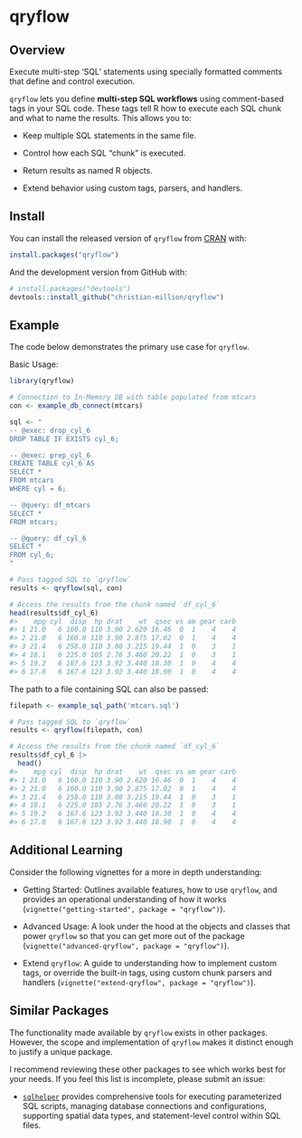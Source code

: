 
<!-- README.md is generated from README.Rmd. Please edit that file -->

# qryflow

<!-- badges: start -->

<!-- badges: end -->

## Overview

Execute multi-step ‘SQL’ statements using specially formatted comments
that define and control execution.

`qryflow` lets you define **multi-step SQL workflows** using
comment-based tags in your SQL code. These tags tell R how to execute
each SQL chunk and what to name the results. This allows you to:

- Keep multiple SQL statements in the same file.

- Control how each SQL “chunk” is executed.

- Return results as named R objects.

- Extend behavior using custom tags, parsers, and handlers.

## Install

You can install the released version of `qryflow` from
[CRAN](https://cran.r-project.org/) with:

``` r
install.packages("qryflow")
```

And the development version from GitHub with:

``` r
# install.packages("devtools")
devtools::install_github("christian-million/qryflow")
```

## Example

The code below demonstrates the primary use case for `qryflow`.

Basic Usage:

``` r
library(qryflow)

# Connection to In-Memory DB with table populated from mtcars
con <- example_db_connect(mtcars)

sql <- "
-- @exec: drop_cyl_6
DROP TABLE IF EXISTS cyl_6;

-- @exec: prep_cyl_6
CREATE TABLE cyl_6 AS
SELECT *
FROM mtcars
WHERE cyl = 6;

-- @query: df_mtcars
SELECT *
FROM mtcars;

-- @query: df_cyl_6
SELECT *
FROM cyl_6;
"

# Pass tagged SQL to `qryflow`
results <- qryflow(sql, con)

# Access the results from the chunk named `df_cyl_6`
head(results$df_cyl_6)
#>    mpg cyl  disp  hp drat    wt  qsec vs am gear carb
#> 1 21.0   6 160.0 110 3.90 2.620 16.46  0  1    4    4
#> 2 21.0   6 160.0 110 3.90 2.875 17.02  0  1    4    4
#> 3 21.4   6 258.0 110 3.08 3.215 19.44  1  0    3    1
#> 4 18.1   6 225.0 105 2.76 3.460 20.22  1  0    3    1
#> 5 19.2   6 167.6 123 3.92 3.440 18.30  1  0    4    4
#> 6 17.8   6 167.6 123 3.92 3.440 18.90  1  0    4    4
```

The path to a file containing SQL can also be passed:

``` r
filepath <- example_sql_path('mtcars.sql')

# Pass tagged SQL to `qryflow`
results <- qryflow(filepath, con)

# Access the results from the chunk named `df_cyl_6`
results$df_cyl_6 |>
  head()
#>    mpg cyl  disp  hp drat    wt  qsec vs am gear carb
#> 1 21.0   6 160.0 110 3.90 2.620 16.46  0  1    4    4
#> 2 21.0   6 160.0 110 3.90 2.875 17.02  0  1    4    4
#> 3 21.4   6 258.0 110 3.08 3.215 19.44  1  0    3    1
#> 4 18.1   6 225.0 105 2.76 3.460 20.22  1  0    3    1
#> 5 19.2   6 167.6 123 3.92 3.440 18.30  1  0    4    4
#> 6 17.8   6 167.6 123 3.92 3.440 18.90  1  0    4    4
```

## Additional Learning

Consider the following vignettes for a more in depth understanding:

- Getting Started: Outlines available features, how to use `qryflow`,
  and provides an operational understanding of how it works
  (`vignette("getting-started", package = "qryflow")`).

- Advanced Usage: A look under the hood at the objects and classes that
  power `qryflow` so that you can get more out of the package
  (`vignette("advanced-qryflow", package = "qryflow")`).

- Extend `qryflow`: A guide to understanding how to implement custom
  tags, or override the built-in tags, using custom chunk parsers and
  handlers (`vignette("extend-qryflow", package = "qryflow")`).

## Similar Packages

The functionality made available by `qryflow` exists in other packages.
However, the scope and implementation of `qryflow` makes it distinct
enough to justify a unique package.

I recommend reviewing these other packages to see which works best for
your needs. If you feel this list is incomplete, please submit an issue:

- [`sqlhelper`](https://CRAN.R-project.org/package=sqlhelper) provides
  comprehensive tools for executing parameterized SQL scripts, managing
  database connections and configurations, supporting spatial data
  types, and statement-level control within SQL files.
